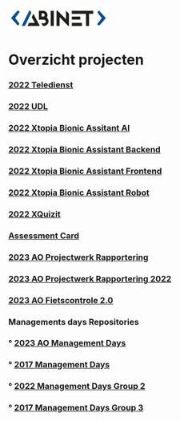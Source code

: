 <img src="logo.png" width="200">

# Overzicht projecten                                                                         

### [2022 Teledienst](https://github.com/AbinetVives/teledienst)
### [2022 UDL](https://github.com/AbinetVives/udl)
### [2022 Xtopia Bionic Assitant AI](https://github.com/AbinetVives/xtopia-bionic-assistant-ai)
### [2022 Xtopia Bionic Assistant Backend](https://github.com/AbinetVives/xtopia-bionic-assistant-backend)
### [2022 Xtopia Bionic Assistant Frontend](https://github.com/AbinetVives/xtopia-front-end)
### [2022 Xtopia Bionic Assistant Robot](https://github.com/AbinetVives/xtopia-bionic-assistant-robot)
### [2022 XQuizit](https://github.com/AbinetVives/xQuizIT)
### [Assessment Card](https://github.com/AbinetVives/assessment-card)
### [2023 AO Projectwerk Rapportering](https://github.com/AbinetVives/2023AO-Projectwerk-Rapportering.git)
### [2023 AO Projectwerk Rapportering 2022](https://github.com/AbinetVives/2022-Projectwerk-Rapportering.git)

### [2023 AO Fietscontrole 2.0](https://github.com/AbinetVives/2023AO-Fietscontrole2.0.git)
### Managements days Repositories
### ° [2023 AO Management Days](https://github.com/AbinetVives/2023AO-ManagementDays.git)
### ° [2017 Management Days](https://github.com/AbinetVives/2017-management-days)
### ° [2022 Management Days Group 2](https://github.com/AbinetVives/2022-management-days-g2)
### ° [2017 Management Days Group 3](https://github.com/AbinetVives/2022-management-days-g3)


